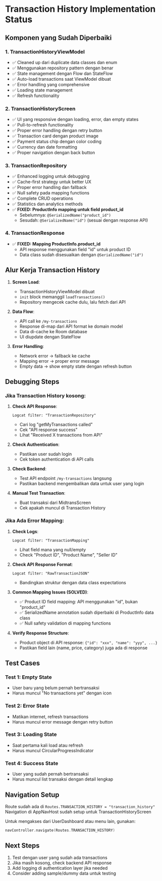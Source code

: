 # Transaction History Implementation Status

## Komponen yang Sudah Diperbaiki

### 1. TransactionHistoryViewModel
- ✅ Cleaned up dari duplicate data classes dan enum
- ✅ Menggunakan repository pattern dengan benar
- ✅ State management dengan Flow dan StateFlow
- ✅ Auto-load transactions saat ViewModel dibuat
- ✅ Error handling yang comprehensive
- ✅ Loading state management
- ✅ Refresh functionality

### 2. TransactionHistoryScreen
- ✅ UI yang responsive dengan loading, error, dan empty states
- ✅ Pull-to-refresh functionality
- ✅ Proper error handling dengan retry button
- ✅ Transaction card dengan product image
- ✅ Payment status chip dengan color coding
- ✅ Currency dan date formatting
- ✅ Proper navigation dengan back button

### 3. TransactionRepository
- ✅ Enhanced logging untuk debugging
- ✅ Cache-first strategy untuk better UX
- ✅ Proper error handling dan fallback
- ✅ Null safety pada mapping functions
- ✅ Complete CRUD operations
- ✅ Statistics dan analytics methods
- ✅ **FIXED: ProductInfo mapping untuk field product_id**
  - Sebelumnya: `@SerializedName("product_id")` 
  - Sesudah: `@SerializedName("id")` (sesuai dengan response API)

### 4. TransactionResponse
- ✅ **FIXED: Mapping ProductInfo.product_id**
  - API response menggunakan field "id" untuk product ID
  - Data class sudah disesuaikan dengan `@SerializedName("id")`

## Alur Kerja Transaction History

1. **Screen Load**:
   - TransactionHistoryViewModel dibuat
   - `init` block memanggil `loadTransactions()`
   - Repository mengecek cache dulu, lalu fetch dari API

2. **Data Flow**:
   - API call ke `/my-transactions`
   - Response di-map dari API format ke domain model
   - Data di-cache ke Room database
   - UI diupdate dengan StateFlow

3. **Error Handling**:
   - Network error → fallback ke cache
   - Mapping error → proper error message
   - Empty data → show empty state dengan refresh button

## Debugging Steps

### Jika Transaction History kosong:

1. **Check API Response**:
   ```
   Logcat filter: "TransactionRepository"
   ```
   - Cari log "getMyTransactions called"
   - Cek "API response success"
   - Lihat "Received X transactions from API"

2. **Check Authentication**:
   - Pastikan user sudah login
   - Cek token authentication di API calls

3. **Check Backend**:
   - Test API endpoint `/my-transactions` langsung
   - Pastikan backend mengembalikan data untuk user yang login

4. **Manual Test Transaction**:
   - Buat transaksi dari MidtransScreen
   - Cek apakah muncul di Transaction History

### Jika Ada Error Mapping:

1. **Check Logs**:
   ```
   Logcat filter: "TransactionMapping"
   ```
   - Lihat field mana yang null/empty
   - Check "Product ID", "Product Name", "Seller ID"

2. **Check API Response Format**:
   ```
   Logcat filter: "RawTransactionJSON"
   ```
   - Bandingkan struktur dengan data class expectations

3. **Common Mapping Issues (SOLVED)**:
   - ✅ Product ID field mapping: API menggunakan "id", bukan "product_id"
   - ✅ SerializedName annotation sudah diperbaiki di ProductInfo data class
   - ✅ Null safety validation di mapping functions

4. **Verify Response Structure**:
   - Product object di API response: `{"id": "xxx", "name": "yyy", ...}`
   - Pastikan field lain (name, price, category) juga ada di response

## Test Cases

### Test 1: Empty State
- User baru yang belum pernah bertransaksi
- Harus muncul "No transactions yet" dengan icon

### Test 2: Error State
- Matikan internet, refresh transactions
- Harus muncul error message dengan retry button

### Test 3: Loading State
- Saat pertama kali load atau refresh
- Harus muncul CircularProgressIndicator

### Test 4: Success State
- User yang sudah pernah bertransaksi
- Harus muncul list transaksi dengan detail lengkap

## Navigation Setup

Route sudah ada di `Routes.TRANSACTION_HISTORY = "transaction_history"`
Navigation di AppNavHost sudah setup untuk TransactionHistoryScreen

Untuk mengakses dari UserDashboard atau menu lain, gunakan:
```kotlin
navController.navigate(Routes.TRANSACTION_HISTORY)
```

## Next Steps

1. Test dengan user yang sudah ada transactions
2. Jika masih kosong, check backend API response
3. Add logging di authentication layer jika needed
4. Consider adding sample/dummy data untuk testing
